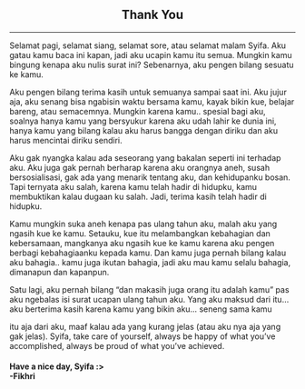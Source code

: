 <html lang="eng">
<head>
<meta charset="UTF-8">
<meta name="viewport" content="width=device-width, initial-scale=1.0">
<meta name="author" content="Fikhri">

<!--If you can read this, then congrats-->
<!--And if you are wondering who's the person that I like? It's the one who gave me an idea for this HTML (smug)-->

<body>
<article>
    <h2 style="text-align: center;">Thank You</h2>
    <hr>
    <p>Selamat pagi, selamat siang, selamat sore, atau selamat malam Syifa. Aku gatau kamu baca ini kapan, jadi aku ucapin kamu itu semua. Mungkin kamu bingung kenapa aku nulis surat ini? Sebenarnya, aku pengen bilang sesuatu ke kamu.</p>
    <p>Aku pengen bilang terima kasih untuk semuanya sampai saat ini. Aku jujur aja, aku senang bisa ngabisin waktu bersama kamu, kayak bikin kue, belajar bareng, atau semacemnya. Mungkin karena kamu.. spesial bagi aku, soalnya hanya kamu yang bersyukur karena aku udah lahir ke dunia ini, hanya kamu yang bilang kalau aku harus bangga dengan diriku dan aku harus mencintai diriku sendiri.</p>
    <p>Aku gak nyangka kalau ada seseorang yang bakalan seperti ini terhadap aku. Aku juga gak pernah berharap karena aku orangnya aneh, susah bersosialisasi, gak ada yang menarik tentang aku, dan kehidupanku bosan. Tapi ternyata aku salah, karena kamu telah hadir di hidupku, kamu membuktikan kalau dugaan ku salah. Jadi, terima kasih telah hadir di hidupku.</p>
    <p>Kamu mungkin suka aneh kenapa pas ulang tahun aku, malah aku yang ngasih kue ke kamu. Setauku, kue itu melambangkan kebahagian dan kebersamaan, mangkanya aku ngasih kue ke kamu karena aku pengen berbagi kebahagiaanku kepada kamu. Dan kamu juga pernah bilang kalau aku bahagia.. kamu juga ikutan bahagia, jadi aku mau kamu selalu bahagia, dimanapun dan kapanpun.</p>
    <p>Satu lagi, aku pernah bilang “dan makasih juga orang itu adalah kamu” pas aku ngebalas isi surat ucapan ulang tahun aku. Yang aku maksud dari itu… aku berterima kasih karena kamu yang bikin aku… seneng sama kamu</p>
    <p>itu aja dari aku, maaf kalau ada yang kurang jelas (atau aku nya aja yang gak jelas). Syifa, take care of yourself, always be happy of what you’ve accomplished, always be proud of what you’ve achieved.</p>
    <h4>Have a nice day, Syifa :>
        <br>
        -Fikhri
    </h4>
    
</article>


</body>
</head>
</html>
